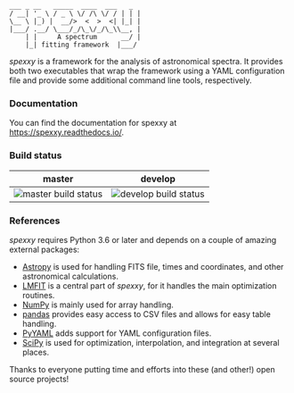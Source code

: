 ```text
___ _ __   _____  ____  ___   _ 
/ __| '_ \ / _ \ \/ /\ \/ / | | |
\__ \ |_) |  __/>  <  >  <| |_| |
|___/ .__/ \___/_/\_\/_/\_\\__, |
    | |     A spectrum      __/ |
    |_| fitting framework  |___/ 
```

*spexxy* is a framework for the analysis of astronomical spectra. It provides both two executables
that wrap the framework using a YAML configuration file and provide some additional command line
tools, respectively.


### Documentation

You can find the documentation for spexxy at <https://spexxy.readthedocs.io/>.


### Build status

| master  | develop |
| --- | --- |
| ![master build status](https://api.travis-ci.com/thusser/spexxy.svg?branch=master) | ![develop build status](https://api.travis-ci.com/thusser/spexxy.svg?branch=develop) |


### References

*spexxy* requires Python 3.6 or later and depends on a couple of amazing external packages:

* [Astropy](http://www.astropy.org/) is used for handling FITS file, times and coordinates, and other
  astronomical calculations.
* [LMFIT](https://lmfit.github.io/lmfit-py/) is a central part of *spexxy*, for it handles the main
  optimization routines.
* [NumPy](http://www.numpy.org/) is mainly used for array handling.
* [pandas](https://pandas.pydata.org/) provides easy access to CSV files and allows for easy table
  handling.
* [PyYAML](https://pyyaml.org/) adds support for YAML configuration files.
* [SciPy](https://www.scipy.org/) is used for optimization, interpolation, and integration at several
  places.

Thanks to everyone putting time and efforts into these (and other!) open source projects!
